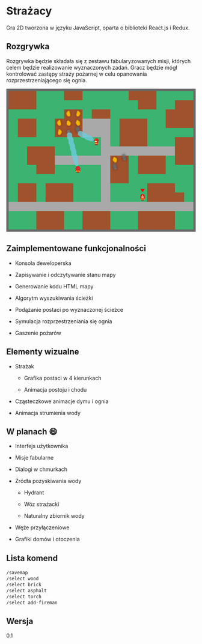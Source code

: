 # Strażacy

Gra 2D tworzona w języku JavaScript, oparta o biblioteki React.js i Redux.

## Rozgrywka

Rozgrywka będzie składała się z zestawu fabularyzowanych misji, których celem będzie realizowanie wyznaczonych zadań. Gracz będzie mógł kontrolować zastępy straży pożarnej w celu opanowania rozprzestrzeniającego się ognia.

![Zrzut ekranu](screenshot.jpg)

## Zaimplementowane funkcjonalności

* Konsola deweloperska

* Zapisywanie i odczytywanie stanu mapy

* Generowanie kodu HTML mapy

* Algorytm wyszukiwania ścieżki

* Podążanie postaci po wyznaczonej ścieżce

* Symulacja rozprzestrzeniania się ognia

* Gaszenie pożarów

## Elementy wizualne

* Strażak

  * Grafika postaci w 4 kierunkach

  * Animacja postoju i chodu

* Cząsteczkowe animacje dymu i ognia

* Animacja strumienia wody

## W planach 😄

* Interfejs użytkownika

* Misje fabularne

* Dialogi w chmurkach

* Źródła pozyskiwania wody

  * Hydrant

  * Wóz strażacki

  * Naturalny zbiornik wody

* Węże przyłączeniowe

* Grafiki domów i otoczenia

## Lista komend

    /savemap
    /select wood
    /select brick
    /select asphalt
    /select torch
    /select add-fireman

## Wersja
0.1

